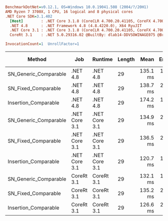 ``` ini

BenchmarkDotNet=v0.12.1, OS=Windows 10.0.19041.508 (2004/?/20H1)
AMD Ryzen 7 3700X, 1 CPU, 16 logical and 8 physical cores
.NET Core SDK=3.1.402
  [Host]        : .NET Core 3.1.8 (CoreCLR 4.700.20.41105, CoreFX 4.700.20.41903), X64 RyuJIT
  .NET 4.8      : .NET Framework 4.8 (4.8.4220.0), X64 RyuJIT
  .NET Core 3.1 : .NET Core 3.1.8 (CoreCLR 4.700.20.41105, CoreFX 4.700.20.41903), X64 RyuJIT
  CoreRt 3.1    : .NET 5.0.29316.02 @BuiltBy: dlab14-DDVSOWINAGE075 @Branch: master @Commit: 40be8b7e2598b2ccb827fd90cd30c0e2d4496941, X64 AOT

InvocationCount=1  UnrollFactor=1  

```
|                Method |           Job |       Runtime | Length |     Mean |   Error |  StdDev | Gen 0 | Gen 1 | Gen 2 | Allocated |
|---------------------- |-------------- |-------------- |------- |---------:|--------:|--------:|------:|------:|------:|----------:|
| SN_Generic_Comparable |      .NET 4.8 |      .NET 4.8 |     29 | 135.1 ms | 1.00 ms | 0.89 ms |     - |     - |     - |         - |
|   SN_Fixed_Comparable |      .NET 4.8 |      .NET 4.8 |     29 | 138.7 ms | 2.71 ms | 3.33 ms |     - |     - |     - |         - |
|  Insertion_Comparable |      .NET 4.8 |      .NET 4.8 |     29 | 174.2 ms | 1.35 ms | 1.05 ms |     - |     - |     - |         - |
| SN_Generic_Comparable | .NET Core 3.1 | .NET Core 3.1 |     29 | 134.9 ms | 2.30 ms | 2.15 ms |     - |     - |     - |         - |
|   SN_Fixed_Comparable | .NET Core 3.1 | .NET Core 3.1 |     29 | 136.5 ms | 2.73 ms | 3.64 ms |     - |     - |     - |         - |
|  Insertion_Comparable | .NET Core 3.1 | .NET Core 3.1 |     29 | 120.7 ms | 1.12 ms | 0.99 ms |     - |     - |     - |         - |
| SN_Generic_Comparable |    CoreRt 3.1 |    CoreRt 3.1 |     29 | 132.1 ms | 1.78 ms | 1.67 ms |     - |     - |     - |         - |
|   SN_Fixed_Comparable |    CoreRt 3.1 |    CoreRt 3.1 |     29 | 135.2 ms | 2.10 ms | 2.42 ms |     - |     - |     - |         - |
|  Insertion_Comparable |    CoreRt 3.1 |    CoreRt 3.1 |     29 | 126.6 ms | 2.50 ms | 2.34 ms |     - |     - |     - |         - |
